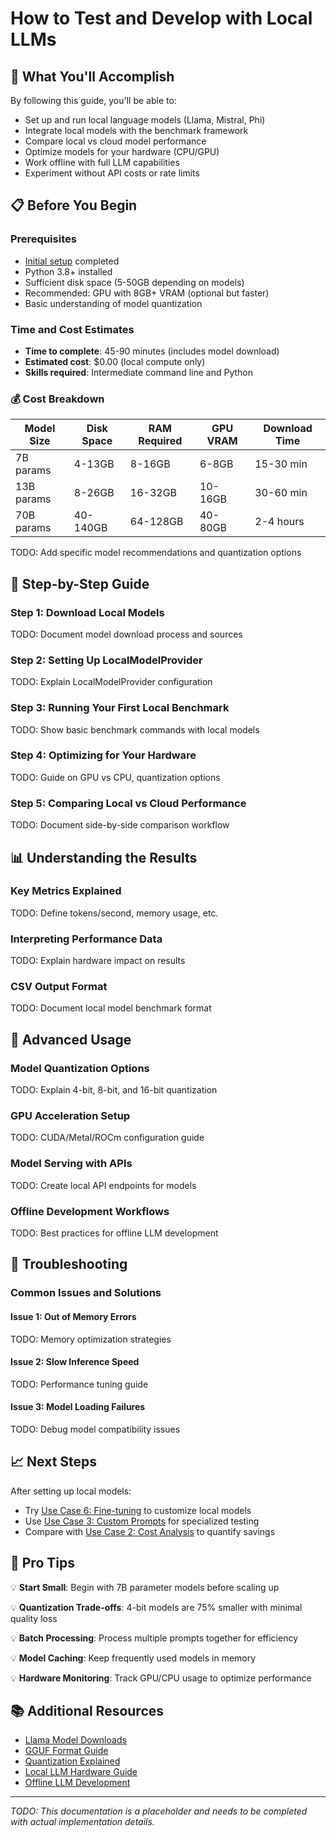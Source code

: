 # How to Test and Develop with Local LLMs

## 🎯 What You'll Accomplish

By following this guide, you'll be able to:

- Set up and run local language models (Llama, Mistral, Phi)
- Integrate local models with the benchmark framework
- Compare local vs cloud model performance
- Optimize models for your hardware (CPU/GPU)
- Work offline with full LLM capabilities
- Experiment without API costs or rate limits

## 📋 Before You Begin

### Prerequisites
- [Initial setup](SETUP.md) completed
- Python 3.8+ installed
- Sufficient disk space (5-50GB depending on models)
- Recommended: GPU with 8GB+ VRAM (optional but faster)
- Basic understanding of model quantization

### Time and Cost Estimates
- **Time to complete**: 45-90 minutes (includes model download)
- **Estimated cost**: $0.00 (local compute only)
- **Skills required**: Intermediate command line and Python

### 💰 Cost Breakdown

| Model Size | Disk Space | RAM Required | GPU VRAM | Download Time |
|------------|------------|--------------|----------|---------------|
| 7B params | 4-13GB | 8-16GB | 6-8GB | 15-30 min |
| 13B params | 8-26GB | 16-32GB | 10-16GB | 30-60 min |
| 70B params | 40-140GB | 64-128GB | 40-80GB | 2-4 hours |

TODO: Add specific model recommendations and quantization options

## 🚀 Step-by-Step Guide

### Step 1: Download Local Models
TODO: Document model download process and sources

### Step 2: Setting Up LocalModelProvider
TODO: Explain LocalModelProvider configuration

### Step 3: Running Your First Local Benchmark
TODO: Show basic benchmark commands with local models

### Step 4: Optimizing for Your Hardware
TODO: Guide on GPU vs CPU, quantization options

### Step 5: Comparing Local vs Cloud Performance
TODO: Document side-by-side comparison workflow

## 📊 Understanding the Results

### Key Metrics Explained
TODO: Define tokens/second, memory usage, etc.

### Interpreting Performance Data
TODO: Explain hardware impact on results

### CSV Output Format
TODO: Document local model benchmark format

## 🎨 Advanced Usage

### Model Quantization Options
TODO: Explain 4-bit, 8-bit, and 16-bit quantization

### GPU Acceleration Setup
TODO: CUDA/Metal/ROCm configuration guide

### Model Serving with APIs
TODO: Create local API endpoints for models

### Offline Development Workflows
TODO: Best practices for offline LLM development

## 🐛 Troubleshooting

### Common Issues and Solutions

#### Issue 1: Out of Memory Errors
TODO: Memory optimization strategies

#### Issue 2: Slow Inference Speed
TODO: Performance tuning guide

#### Issue 3: Model Loading Failures
TODO: Debug model compatibility issues

## 📈 Next Steps

After setting up local models:
- Try [Use Case 6: Fine-tuning](USE_CASE_6_HOW_TO.md) to customize local models
- Use [Use Case 3: Custom Prompts](USE_CASE_3_HOW_TO.md) for specialized testing
- Compare with [Use Case 2: Cost Analysis](USE_CASE_2_HOW_TO.md) to quantify savings

## 🎯 Pro Tips

💡 **Start Small**: Begin with 7B parameter models before scaling up

💡 **Quantization Trade-offs**: 4-bit models are 75% smaller with minimal quality loss

💡 **Batch Processing**: Process multiple prompts together for efficiency

💡 **Model Caching**: Keep frequently used models in memory

💡 **Hardware Monitoring**: Track GPU/CPU usage to optimize performance

## 📚 Additional Resources

- [Llama Model Downloads](https://huggingface.co/meta-llama)
- [GGUF Format Guide](https://github.com/ggerganov/llama.cpp)
- [Quantization Explained](https://www.example.com/quantization-guide)
- [Local LLM Hardware Guide](https://www.example.com/hardware-requirements)
- [Offline LLM Development](https://www.example.com/offline-development)

---

*TODO: This documentation is a placeholder and needs to be completed with actual implementation details.*
